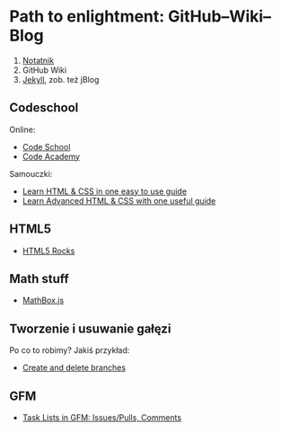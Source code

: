 # Path to enlightment: GitHub–Wiki–Blog

1. [Notatnik](https://github.com/wbzyl/g-w-b/blob/master/Notatnik.md)
2. GitHub Wiki
3. [Jekyll](https://github.com/wbzyl/g-w-b/blob/master/Jekyll.md), zob. też jBlog

## Codeschool

Online:

* [Code School](http://www.codeschool.com/)
* [Code Academy](http://www.codecademy.com/)

Samouczki:

* [Learn HTML & CSS in one easy to use guide](http://learn.shayhowe.com/html-css/)
* [Learn Advanced HTML & CSS with one useful guide](http://learn.shayhowe.com/advanced-html-css/)

## HTML5

* [HTML5 Rocks](http://www.html5rocks.com/en/)

## Math stuff

* [MathBox.js](https://github.com/unconed/MathBox.js)

## Tworzenie i usuwanie gałęzi

Po co to robimy? Jakiś przykład:

* [Create and delete branches](https://github.com/blog/1377-create-and-delete-branches)

## GFM

* [Task Lists in GFM: Issues/Pulls, Comments](https://github.com/blog/1375-task-lists-in-gfm-issues-pulls-comments)

